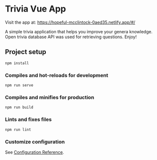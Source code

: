 # Trivia Vue App
Visit the app at: https://hopeful-mcclintock-0aed35.netlify.app/#/

A simple trivia application that helps you improve your genera knowledge. Open trivia database API was used for retrieving questions. Enjoy!

## Project setup
```
npm install
```

### Compiles and hot-reloads for development
```
npm run serve
```

### Compiles and minifies for production
```
npm run build
```

### Lints and fixes files
```
npm run lint
```

### Customize configuration
See [Configuration Reference](https://cli.vuejs.org/config/).
